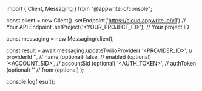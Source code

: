 import { Client, Messaging } from "@appwrite.io/console";

const client = new Client()
    .setEndpoint('https://cloud.appwrite.io/v1') // Your API Endpoint
    .setProject('&lt;YOUR_PROJECT_ID&gt;'); // Your project ID

const messaging = new Messaging(client);

const result = await messaging.updateTwilioProvider(
    '<PROVIDER_ID>', // providerId
    '<NAME>', // name (optional)
    false, // enabled (optional)
    '<ACCOUNT_SID>', // accountSid (optional)
    '<AUTH_TOKEN>', // authToken (optional)
    '<FROM>' // from (optional)
);

console.log(result);
